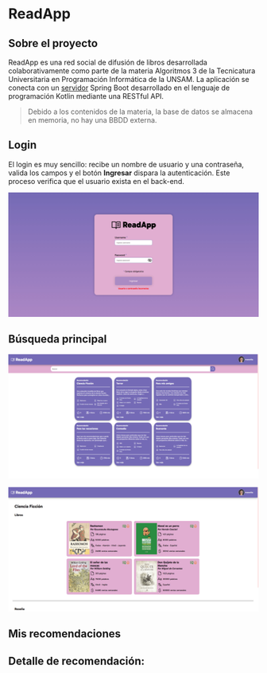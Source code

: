 # ReadApp

## Sobre el proyecto

ReadApp es una red social de difusión de libros desarrollada colaborativamente como parte de la materia Algoritmos 3 de la Tecnicatura Universitaria en Programación Informática de la UNSAM. La aplicación se conecta con un [servidor](https://github.com/franncoronel/readapp-backend) Spring Boot desarrollado en el lenguaje de programación Kotlin mediante una RESTful API.

> Debido a los contenidos de la materia, la base de datos se almacena en memoria, no hay una BBDD externa.

## Login
El login es muy sencillo: recibe un nombre de usuario y una contraseña, valida los campos y el botón **Ingresar** dispara la autenticación. Este proceso verifica que el usuario exista en el back-end. 

![login-valido](videos/login-valido.gif)
## Búsqueda principal
![entrar-recomendacion](videos/entrar-recomendacion.gif)

![recomendacion-adentro](videos/recomendacion-adentro.gif)
## Mis recomendaciones
## Detalle de recomendación:
